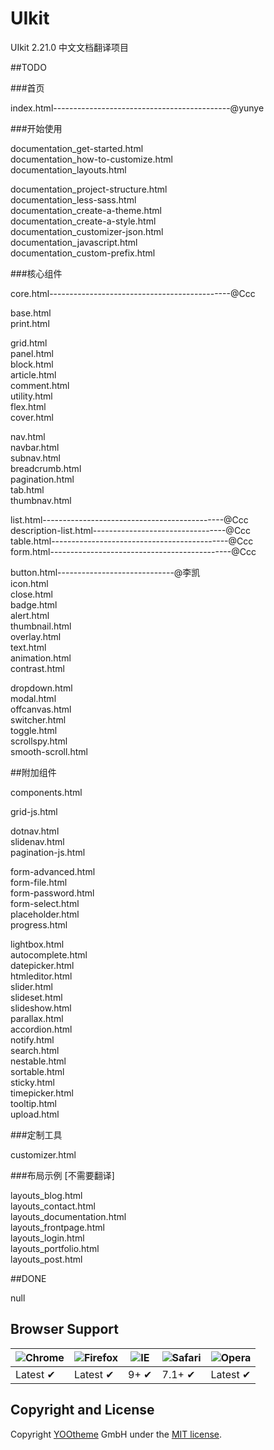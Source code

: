 # UIkit

UIkit 2.21.0 中文文档翻译项目

##TODO  
  
###首页
  
index.html--------------------------------------------@yunye  

###开始使用
  
documentation_get-started.html  
documentation_how-to-customize.html  
documentation_layouts.html  
  
documentation_project-structure.html  
documentation_less-sass.html  
documentation_create-a-theme.html  
documentation_create-a-style.html	 
documentation_customizer-json.html  
documentation_javascript.html	 
documentation_custom-prefix.html	 
  
###核心组件
  
core.html---------------------------------------------@Ccc  
  
base.html	 
print.html	 
  
grid.html	 
panel.html	 
block.html	 
article.html	 
comment.html	 
utility.html	
flex.html	 
cover.html	 
  
nav.html	 
navbar.html	 
subnav.html	 
breadcrumb.html	 
pagination.html	 
tab.html	 
thumbnav.html	 
  
list.html---------------------------------------------@Ccc  
description-list.html---------------------------------@Ccc  
table.html--------------------------------------------@Ccc  
form.html---------------------------------------------@Ccc  
  
button.html-----------------------------@李凯  
icon.html	 
close.html	 
badge.html	 
alert.html	 
thumbnail.html	 
overlay.html	 
text.html	 
animation.html	 
contrast.html	 
  
dropdown.html	 
modal.html	 
offcanvas.html	 
switcher.html	 
toggle.html	 
scrollspy.html	 
smooth-scroll.html	 
  
##附加组件
  
components.html	
  
grid-js.html	 
  
dotnav.html	 
slidenav.html	 
pagination-js.html	 
  
form-advanced.html	 
form-file.html	 
form-password.html	 
form-select.html	
placeholder.html	 
progress.html	 
  
lightbox.html	 
autocomplete.html	 
datepicker.html	 
htmleditor.html	 
slider.html	 
slideset.html	 
slideshow.html	 
parallax.html	 
accordion.html	 
notify.html	 
search.html	 
nestable.html	 
sortable.html	 
sticky.html	 
timepicker.html	 
tooltip.html	 
upload.html	 
  
###定制工具
  
customizer.html	   

###布局示例
[不需要翻译]  
  
layouts_blog.html	 
layouts_contact.html	 
layouts_documentation.html	 
layouts_frontpage.html	 
layouts_login.html	 
layouts_portfolio.html	 
layouts_post.html	 
  
##DONE  
  
null

## Browser Support

![Chrome](https://raw.github.com/alrra/browser-logos/master/chrome/chrome_48x48.png) | ![Firefox](https://raw.github.com/alrra/browser-logos/master/firefox/firefox_48x48.png) | ![IE](https://raw.github.com/alrra/browser-logos/master/internet-explorer/internet-explorer_48x48.png) | ![Safari](https://raw.github.com/alrra/browser-logos/master/safari/safari_48x48.png) | ![Opera](https://raw.github.com/alrra/browser-logos/master/opera/opera_48x48.png)
--- | --- | --- | --- | --- |
Latest ✔ | Latest ✔ | 9+ ✔ | 7.1+ ✔ | Latest ✔ |

## Copyright and License

Copyright [YOOtheme](http://www.yootheme.com) GmbH under the [MIT license](LICENSE.md).
